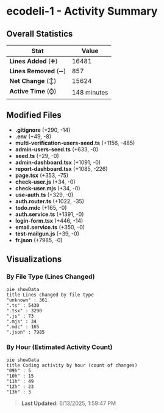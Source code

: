 # ecodeli-1 - Activity Summary 

## Overall Statistics

| Stat                   | Value                                                             |
| ---------------------- | ----------------------------------------------------------------- |
| **Lines Added** (➕)   | 16481                                          |
| **Lines Removed** (➖) | 857                                        |
| **Net Change** (↕)    | 15624                |
| **Active Time** (⌚)   | 148 minutes |


## Modified Files
- **.gitignore** (+290, -14)
- **.env** (+49, -8)
- **multi-verification-users-seed.ts** (+1156, -485)
- **admin-users-seed.ts** (+633, -0)
- **seed.ts** (+29, -0)
- **admin-dashboard.tsx** (+1091, -0)
- **report-dashboard.tsx** (+1085, -226)
- **page.tsx** (+353, -75)
- **check-user.js** (+34, -0)
- **check-user.mjs** (+34, -0)
- **use-auth.ts** (+329, -0)
- **auth.router.ts** (+1022, -35)
- **todo.mdc** (+165, -0)
- **auth.service.ts** (+1391, -0)
- **login-form.tsx** (+446, -14)
- **email.service.ts** (+350, -0)
- **test-mailgun.js** (+39, -0)
- **fr.json** (+7985, -0)

## Visualizations

### By File Type (Lines Changed)

```mermaid
pie showData
title Lines changed by file type
"unknown" : 361
".ts" : 5430
".tsx" : 3290
".js" : 73
".mjs" : 34
".mdc" : 165
".json" : 7985
```

### By Hour (Estimated Activity Count)

```mermaid
pie showData
title Coding activity by hour (count of changes)
"09h" : 5
"10h" : 15
"11h" : 49
"12h" : 23
"13h" : 3
```


> **Last Updated:** 6/13/2025, 1:59:47 PM